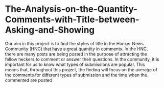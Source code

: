 # The-Analysis-on-the-Quantity-Comments-with-Title-between-Asking-and-Showing
Our aim in this project is to find the styles of title in the Hacker News Community (HNC) that have a great quantity in comments. In the HNC, there are many posts are being posted in the purpose of attracting the fellow heckers to comment or answer their questions. In the community, it is important for us to know what types of submissions are popular. This means that, throughout this project, the finding will focus on the average of the comments for different types of submission and the time when the commented are posted
